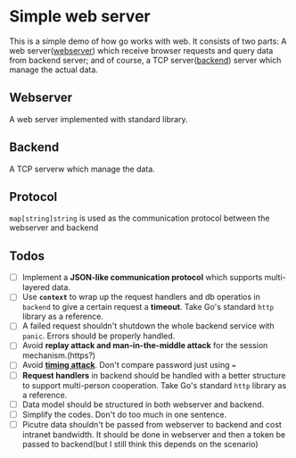# Simple web server

This is a simple demo of how go works with web. It consists of two parts: A web server([webserver](cmd/webserver/webserver.go)) which receive browser requests and query data from backend server; and of course, a TCP server([backend](cmd/backend/backend.go)) server which manage the actual data.

## Webserver

A web server implemented with standard library.

## Backend

A TCP serverw which manage the data.

## Protocol

`map[string]string` is used as the communication protocol between the webserver and backend

## Todos

- [ ] Implement a **JSON-like communication protocol** which supports multi-layered data.
- [ ] Use **`context`** to wrap up the request handlers and db operatios in `backend` to give a certain request a **timeout**. Take Go's standard `http` library as a reference.
- [ ] A failed request shouldn't shutdown the whole backend service with `panic`. Errors should be properly handled.
- [ ] Avoid **replay attack and man-in-the-middle attack** for the session mechanism.(https?)
- [ ] Avoid **[timing attack](https://www.huaweicloud.com/articles/b6b4d3ad20adcf0260384c39e82816fa.html)**. Don't compare password just using `=`
- [ ] **Request handlers** in backend should be handled with a better structure to support multi-person cooperation. Take Go's standard `http` library as a reference.
- [ ] Data model should be structured in both webserver and backend.
- [ ] Simplify the codes. Don't do too much in one sentence.
- [ ] Picutre data shouldn't be passed from webserver to backend and cost intranet bandwidth. It should be done in webserver and then a token be passed to backend(but I still think this depends on the scenario)